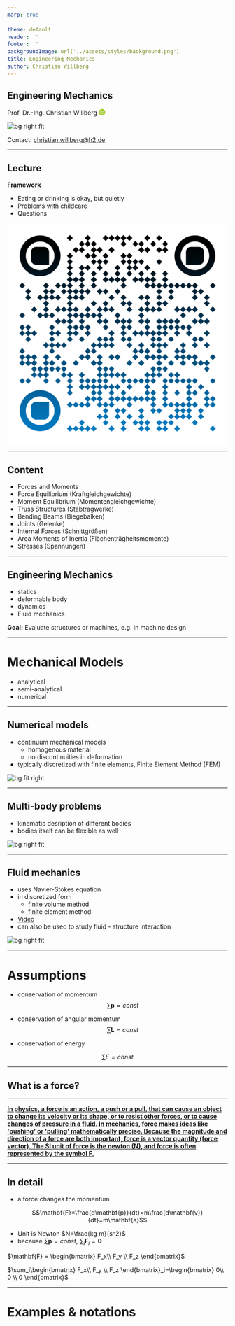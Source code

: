 ```yaml
---
marp: true

theme: default
header: ''
footer: ''
backgroundImage: url('../assets/styles/background.png')
title: Engineering Mechanics
author: Christian Willberg
---
```




<script type="module">
  import mermaid from 'https://cdn.jsdelivr.net/npm/mermaid@10/dist/mermaid.esm.min.mjs';
  mermaid.initialize({ startOnLoad: true });
</script>

<style>
.container{
  display: flex;
  }
.col{
  flex: 1;
  }
</style>

<style scoped>
.column-container {
    display: flex;
    flex-direction: row;
}

.column {
    flex: 1;
    padding: 0 20px; /* Platzierung der Spalten */
}

.centered-image {
    display: block;
    margin: 0 auto;
}
</style>

<style>
footer {
    font-size: 14px; /* Ändere die Schriftgröße des Footers */
    color: #888; /* Ändere die Farbe des Footers */
    text-align: right; /* Ändere die Ausrichtung des Footers */
}
img[alt="ORCID"] {
    height: 15px !important;
    width: auto !important;
    vertical-align: top !important;
    display: inline !important;
    margin: 0 !important;
}
</style>
## Engineering Mechanics
Prof. Dr.-Ing.  Christian Willberg [![ORCID](../assets/styles/ORCIDiD_iconvector.png)](https://orcid.org/0000-0003-2433-9183)

![bg right fit](https://upload.wikimedia.org/wikipedia/commons/1/1d/KragbalkenA.png)

Contact: christian.willberg@h2.de


---

<!--paginate: true-->

## Lecture

**Framework**

- Eating or drinking is okay, but quietly
- Problems with childcare
- Questions

![bg right 50%](../assets/QR/stream_mech_01.png)

---

## Content

- Forces and Moments
- Force Equilibrium (Kraftgleichgewichte)
- Moment Equilibrium (Momentengleichgewichte)
- Truss Structures (Stabtragwerke)
- Bending Beams (Biegebalken)
- Joints (Gelenke)
- Internal Forces (Schnittgrößen)
- Area Moments of Inertia (Flächenträgheitsmomente)
- Stresses (Spannungen)

---

## Engineering Mechanics
- statics
- deformable body
- dynamics
- Fluid mechanics

**Goal:** Evaluate structures or machines, e.g. in machine design

---

# Mechanical Models

- analytical
- semi-analytical
- numerical

---

## Numerical models

- continuum mechanical models
  - homogenous material
  - no discontinuities in deformation
- typically discretized with finite elements, Finite Element Method (FEM)

![bg fit right](https://upload.wikimedia.org/wikipedia/commons/c/cd/Elmer-pump-heatequation.png)

---

## Multi-body problems

- kinematic desription of different bodies
- bodies itself can be flexible as well

![bg right fit](https://biomec.upc.edu/wp-content/uploads/2016/09/biomechanics-multibody-600.png)

---

## Fluid mechanics

- uses Navier-Stokes equation 
- in discretized form
  - finite volume method
  - finite element method
- [Video](https://www.youtube.com/watch?v=nzNx0NRk7-8)
- can also be used to study fluid - structure interaction

![bg right fit](https://leichtbau.dlr.de/wp-content/uploads/2021/03/wind-scaled-1000x423.bmp)

---

# Assumptions
- conservation of momentum
$$\sum\mathbf{p} = const$$

- conservation of angular momentum
$$\sum\mathbf{L} = const$$
- conservation of energy

$$\sum E = const$$

---

## What is a force?

---

[**In physics, a force is an action, a push or a pull, that can cause an object to change its velocity or its shape, or to resist other forces, or to cause changes of pressure in a fluid. In mechanics, force makes ideas like 'pushing' or 'pulling' mathematically precise. Because the magnitude and direction of a force are both important, force is a vector quantity (force vector). The SI unit of force is the newton (N), and force is often represented by the symbol F.**](https://en.wikipedia.org/wiki/Force)

---

## In detail 

- a force changes the momentum

$$\mathbf{F}=\frac{d\mathbf{p}}{dt}=m\frac{d\mathbf{v}}{dt}=m\mathbf{a}$$

- Unit is Newton $N=\frac{kg m}{s^2}$
- because $\sum\mathbf{p} = const$, $\sum_i\mathbf{F}_i=\mathbf{0}$

$\mathbf{F} = \begin{bmatrix} F_x\\ F_y \\ F_z \end{bmatrix}$

$\sum_i\begin{bmatrix} F_x\\ F_y \\ F_z \end{bmatrix}_i=\begin{bmatrix} 0\\ 0 \\ 0 \end{bmatrix}$

---

# Examples \& notations